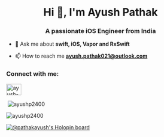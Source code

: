 
<!--
**ayushP2400/ayushP2400** is a ✨ _special_ ✨ repository because its `README.md` (this file) appears on your GitHub profile.

Here are some ideas to get you started:

- 🔭 I’m currently working on ...
- 🌱 I’m currently learning ...
- 👯 I’m looking to collaborate on ...
- 🤔 I’m looking for help with ...
- 💬 Ask me about ...
- 📫 How to reach me: ...
- 😄 Pronouns: ...
- ⚡ Fun fact: ...
-->
<h1 align="center">Hi 👋, I'm Ayush Pathak</h1>
<h3 align="center">A passionate iOS Engineer from India</h3>

- 💬 Ask me about **swift, iOS, Vapor and RxSwift**

- 📫 How to reach me **ayush.pathak021@outlook.com**

<h3 align="left">Connect with me:</h3>
<p align="left">
<a href="https://linkedin.com/in/ayush-pathak-a563a9151" target="blank"><img align="center" src="https://raw.githubusercontent.com/rahuldkjain/github-profile-readme-generator/master/src/images/icons/Social/linked-in-alt.svg" alt="ayush-pathak-a563a9151" height="30" width="40" /></a>
</p>

<!-- <p><img align="left" src="https://github-readme-stats.vercel.app/api/top-langs?username=ayushp2400&show_icons=true&locale=en&layout=compact" alt="ayushp2400" /></p> -->

<p>&nbsp;<img align="center" src="https://github-readme-stats.vercel.app/api?username=ayushp2400&show_icons=true&locale=en" alt="ayushp2400" /></p>

<p><img align="center" src="https://github-readme-streak-stats.herokuapp.com/?user=ayushp2400&" alt="ayushp2400" /></p>

[![@pathakayush's Holopin board](https://holopin.me/pathakayush)](https://holopin.io/@pathakayush)

